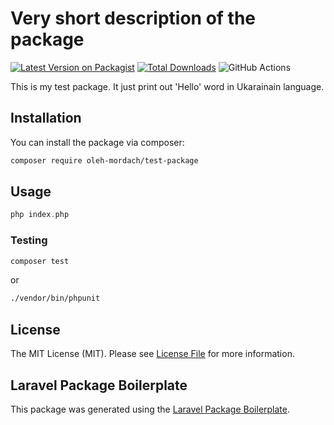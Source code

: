 # Very short description of the package

[![Latest Version on Packagist](https://img.shields.io/packagist/v/oleh-mordach/test-package.svg?style=flat-square)](https://packagist.org/packages/oleh-mordach/test-package)
[![Total Downloads](https://img.shields.io/packagist/dt/oleh-mordach/test-package.svg?style=flat-square)](https://packagist.org/packages/oleh-mordach/test-package)
![GitHub Actions](https://github.com/oleh-mordach/test-package/actions/workflows/main.yml/badge.svg)

This is my test package. It just print out 'Hello' word in Ukarainain language. 

## Installation

You can install the package via composer:

```bash
composer require oleh-mordach/test-package
```

## Usage

```php
php index.php
```

### Testing

```bash
composer test
```
or
```bash
./vendor/bin/phpunit
```

## License

The MIT License (MIT). Please see [License File](LICENSE.md) for more information.

## Laravel Package Boilerplate

This package was generated using the [Laravel Package Boilerplate](https://laravelpackageboilerplate.com).
